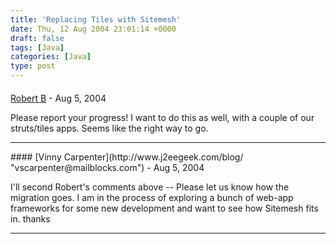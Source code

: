 ```yaml
---
title: 'Replacing Tiles with Sitemesh'
date: Thu, 12 Aug 2004 23:01:14 +0000
draft: false
tags: [Java]
categories: [Java]
type: post
---
```



#### 
[Robert B]( "") - <time datetime="2004-08-13 03:48:36">Aug 5, 2004</time>

Please report your progress! I want to do this as well, with a couple of our struts/tiles apps. Seems like the right way to go.
<hr />
#### 
[Vinny Carpenter](http://www.j2eegeek.com/blog/ "vscarpenter@mailblocks.com") - <time datetime="2004-08-13 11:38:51">Aug 5, 2004</time>

I'll second Robert's comments above -- Please let us know how the migration goes. I am in the process of exploring a bunch of web-app frameworks for some new development and want to see how Sitemesh fits in. thanks
<hr />
